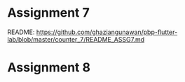 # Assignment 7 
README: https://github.com/ghaziangunawan/pbp-flutter-lab/blob/master/counter_7/README_ASSG7.md

# Assignment 8
